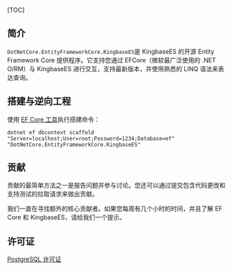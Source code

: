 [TOC]

## 简介

`DotNetCore.EntityFrameworkCore.KingbaseES`是 KingbaseES 的开源 Entity Framework Core 提供程序。它支持您通过 EFCore（微软最广泛使用的 .NET O/RM）与 KingbaseES 进行交互，支持最新版本，并使用熟悉的 LINQ 语法来表达查询。

## 搭建与逆向工程

使用 [EF Core 工具](https://docs.microsoft.com/en-us/ef/core/cli/dotnet)执行搭建命令：

```
dotnet ef dbcontext scaffold "Server=localhost;User=root;Password=1234;Database=ef" "DotNetCore.EntityFrameworkCore.KingbaseES"
```

## 贡献

贡献的最简单方法之一是报告问题并参与讨论。您还可以通过提交包含代码更改和支持测试的拉取请求来做出贡献。

我们一直在寻找额外的核心贡献者。如果您每周有几个小时的时间，并且了解 EF Core 和 KingbaseES，请给我们一个提示。

## 许可证

[PostgreSQL 许可证](https://github.com/dotnetcore/EntityFrameworkCore.KingbaseES/blob/main/LICENSE)
